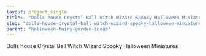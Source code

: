 ```yaml
---
layout: project_single
title:  "Dolls house Crystal Ball Witch Wizard Spooky Halloween Miniatures"
slug: "dolls-house-crystal-ball-witch-wizard-spooky-halloween-miniatures"
parent: "halloween-fairy-garden-ideas"
---
```

Dolls house Crystal Ball Witch Wizard Spooky Halloween Miniatures